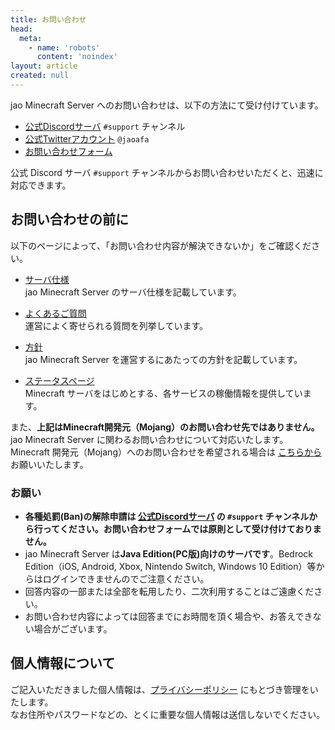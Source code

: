 ```yaml
---
title: お問い合わせ
head:
  meta:
    - name: 'robots'
      content: 'noindex'
layout: article
created: null
---
```


jao Minecraft Server へのお問い合わせは、以下の方法にて受け付けています。

- [公式Discordサーバ](/blog/join-discord) `#support` チャンネル
- [公式Twitterアカウント](https://twitter.com/jaoafa) `@jaoafa`
- [お問い合わせフォーム](https://forms.gle/Rpj1ZV76p2NsdWMK6)

公式 Discord サーバ `#support` チャンネルからお問い合わせいただくと、迅速に対応できます。

## お問い合わせの前に

以下のページによって、「お問い合わせ内容が解決できないか」をご確認ください。

- [サーバ仕様](/server/specifications)  
  jao Minecraft Server のサーバ仕様を記載しています。

- [よくあるご質問](/support/faq)  
  運営によく寄せられる質問を列挙しています。

- [方針](/server/policies)  
  jao Minecraft Server を運営するにあたっての方針を記載しています。

- [ステータスページ](https://status.jaoafa.com/)  
  Minecraft サーバをはじめとする、各サービスの稼働情報を提供しています。

また、**上記はMinecraft開発元（Mojang）のお問い合わせ先ではありません。** jao Minecraft Server に関わるお問い合わせについて対応いたします。  
Minecraft 開発元（Mojang）へのお問い合わせを希望される場合は [こちらから](https://help.minecraft.net/hc/ja/requests/new) お願いいたします。

### お願い

- **各種処罰(Ban)の解除申請は [公式Discordサーバ](/blog/join-discord) の  `#support` チャンネルから行ってください。お問い合わせフォームでは原則として受け付けておりません。**
- jao Minecraft Server は**Java Edition(PC版)向けのサーバです**。Bedrock Edition（iOS, Android, Xbox, Nintendo Switch, Windows 10 Edition）等からはログインできませんのでご注意ください。
- 回答内容の一部または全部を転用したり、二次利用することはご遠慮ください。
- お問い合わせ内容によっては回答までにお時間を頂く場合や、お答えできない場合がございます。

## 個人情報について

ご記入いただきました個人情報は、[プライバシーポリシー](/server/policies/privacy) にもとづき管理をいたします。  
なお住所やパスワードなどの、とくに重要な個人情報は送信しないでください。

